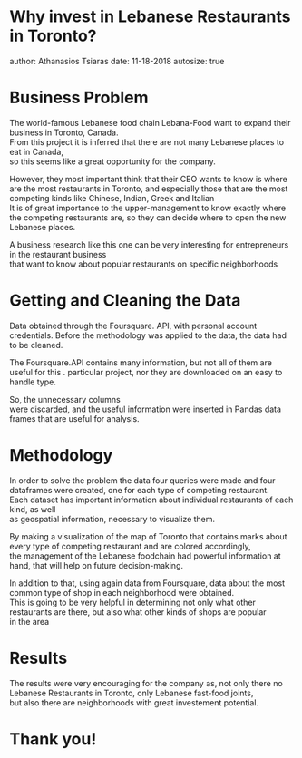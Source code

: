 Why invest in Lebanese Restaurants in Toronto?
========================================================
author: Athanasios Tsiaras
date: 11-18-2018
autosize: true

Business Problem
========================================================

The world-famous Lebanese food chain Lebana-Food want to expand their business in Toronto, Canada.  
From this project it is inferred that there are not many Lebanese places to eat in Canada,  
so this seems like a great opportunity for the company.  

However, they most important think that their CEO wants to know is where are the most restaurants in Toronto,
and especially those that are the most competing kinds like Chinese, Indian, Greek and Italian  
It is of great importance to the upper-management to know exactly where the competing restaurants are,
so they can decide where to open the new Lebanese places.  

A business research like this one can be very interesting for entrepreneurs in the restaurant business  
that want to know about popular restaurants on specific neighborhoods 

Getting and Cleaning the Data
========================================================

Data obtained through the Foursquare. API, with personal account credentials.
Before the methodology was applied to the data, the data had to be cleaned.  

The Foursquare.API contains many information, but not all of them are useful for this . 
particular project, nor they are downloaded on an easy to handle type. 

So, the unnecessary columns  
were discarded, and the useful information were inserted in Pandas data frames that are useful for analysis.



Methodology
========================================================

In order to solve the problem the data four queries were made and four dataframes were created, one for each type of competing restaurant.    
Each dataset has important information about individual restaurants of each kind, as well  
as geospatial information, necessary to visualize them.

By making a visualization of the map of Toronto that contains marks about every type of competing restaurant and are colored accordingly,  
the management of the Lebanese foodchain had powerful information at hand, that will help on future decision-making.

In addition to that, using again data from Foursquare, data about the most common type of shop in each neighborhood were obtained.  
This is going to be very helpful in determining not only what other restaurants are there, but also what other kinds of shops are popular  
in the area

Results
========================================================
The results were very encouraging for the company as, not only there no Lebanese Restaurants in Toronto, only Lebanese fast-food joints,  
but also there are neighborhoods with great investement potential.


Thank you!
========================================================
